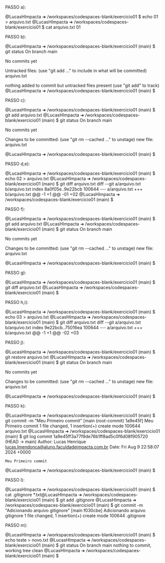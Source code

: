 PASSO a):

@LucasHImpacta ➜ /workspaces/codespaces-blank/exercicio01 $ echo 01 > arquivo.txt
@LucasHImpacta ➜ /workspaces/codespaces-blank/exercicio01 $ cat arquivo.txt 
01



PASSO b):



@LucasHImpacta ➜ /workspaces/codespaces-blank/exercicio01 (main) $ git status 
On branch main

No commits yet

Untracked files:
  (use "git add <file>..." to include in what will be committed)
        arquivo.txt

nothing added to commit but untracked files present (use "git add" to track)
@LucasHImpacta ➜ /workspaces/codespaces-blank/exercicio01 (main) $ 



PASSO c):




@LucasHImpacta ➜ /workspaces/codespaces-blank/exercicio01 (main) $ git add arquivo.txt 
@LucasHImpacta ➜ /workspaces/codespaces-blank/exercicio01 (main) $ git status 
On branch main

No commits yet

Changes to be committed:
  (use "git rm --cached <file>..." to unstage)
        new file:   arquivo.txt

@LucasHImpacta ➜ /workspaces/codespaces-blank/exercicio01 (main) $ 





PASSO d,e):




@LucasHImpacta ➜ /workspaces/codespaces-blank/exercicio01 (main) $ echo 02 > arquivo.txt
@LucasHImpacta ➜ /workspaces/codespaces-blank/exercicio01 (main) $ git diff arquivo.txt
diff --git a/arquivo.txt b/arquivo.txt
index 8a0f05e..9e22bcb 100644
--- a/arquivo.txt
+++ b/arquivo.txt
@@ -1 +1 @@
-01
+02
@LucasHImpacta ➜ /workspaces/codespaces-blank/exercicio01 (main) $ 





PASSO f):



@LucasHImpacta ➜ /workspaces/codespaces-blank/exercicio01 (main) $ git add arquivo.txt 
@LucasHImpacta ➜ /workspaces/codespaces-blank/exercicio01 (main) $ git status
On branch main

No commits yet

Changes to be committed:
  (use "git rm --cached <file>..." to unstage)
        new file:   arquivo.txt

@LucasHImpacta ➜ /workspaces/codespaces-blank/exercicio01 (main) $ 





PASSO g):




@LucasHImpacta ➜ /workspaces/codespaces-blank/exercicio01 (main) $ git diff arquivo.txt
@LucasHImpacta ➜ /workspaces/codespaces-blank/exercicio01 (main) $ 





PASSO h,i):




@LucasHImpacta ➜ /workspaces/codespaces-blank/exercicio01 (main) $ echo 03 > arquivo.txt
@LucasHImpacta ➜ /workspaces/codespaces-blank/exercicio01 (main) $ git diff arquivo.txt
diff --git a/arquivo.txt b/arquivo.txt
index 9e22bcb..75016ea 100644
--- a/arquivo.txt
+++ b/arquivo.txt
@@ -1 +1 @@
-02
+03




PASSO j):




@LucasHImpacta ➜ /workspaces/codespaces-blank/exercicio01 (main) $ git restore arquivo.txt
@LucasHImpacta ➜ /workspaces/codespaces-blank/exercicio01 (main) $ git status
On branch main

No commits yet

Changes to be committed:
  (use "git rm --cached <file>..." to unstage)
        new file:   arquivo.txt

@LucasHImpacta ➜ /workspaces/codespaces-blank/exercicio01 (main) $ 




PASSO k):




@LucasHImpacta ➜ /workspaces/codespaces-blank/exercicio01 (main) $ git commit -m "Meu Primeiro commit"
[main (root-commit) 1a9e45f] Meu Primeiro commit
 1 file changed, 1 insertion(+)
 create mode 100644 arquivo.txt
@LucasHImpacta ➜ /workspaces/codespaces-blank/exercicio01 (main) $ git log 
commit 1a9e45ff3a77f9de76b1ff8ad5c0f6d08f905720 (HEAD -> main)
Author: Lucas Henrique <lucas.lmendonca@aluno.faculdadeimpacta.com.br>
Date:   Fri Aug 9 22:58:07 2024 +0000

    Meu Primeiro commit
@LucasHImpacta ➜ /workspaces/codespaces-blank/exercicio01 (main) $ 




PASSO l):




@LucasHImpacta ➜ /workspaces/codespaces-blank/exercicio01 (main) $ cat .gitignore
*.txt@LucasHImpacta ➜ /workspaces/codespaces-blank/exercicio01 (main) $ git add .gitignore 
@LucasHImpacta ➜ /workspaces/codespaces-blank/exercicio01 (main) $ git commit -m "Adicionando arquivo gitignore"
[main f030cbe] Adicionando arquivo gitignore
 1 file changed, 1 insertion(+)
 create mode 100644 .gitignore




PASSO m):




@LucasHImpacta ➜ /workspaces/codespaces-blank/exercicio01 (main) $ echo teste > novo.txt
@LucasHImpacta ➜ /workspaces/codespaces-blank/exercicio01 (main) $ git status
On branch main
nothing to commit, working tree clean
@LucasHImpacta ➜ /workspaces/codespaces-blank/exercicio01 (main) $ 
